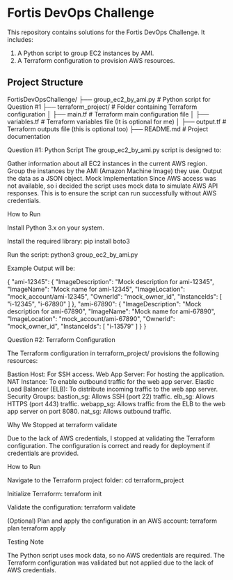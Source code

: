 # Fortis DevOps Challenge

This repository contains solutions for the Fortis DevOps Challenge. It includes:
1. A Python script to group EC2 instances by AMI.
2. A Terraform configuration to provision AWS resources.

## Project Structure
FortisDevOpsChallenge/
├── group_ec2_by_ami.py        # Python script for Question #1
├── terraform_project/         # Folder containing Terraform configuration
│   ├── main.tf                # Terraform main configuration file
│   ├── variables.tf           # Terraform variables file (It is optional for me)
│   ├── output.tf              # Terraform outputs file (this is optional too)
├── README.md                  # Project documentation

Question #1: Python Script
The group_ec2_by_ami.py script is designed to:

Gather information about all EC2 instances in the current AWS region.
Group the instances by the AMI (Amazon Machine Image) they use.
Output the data as a JSON object.
Mock Implementation
Since AWS access was not available, so i decided the script uses mock data to simulate AWS API responses. This is to ensure the script can run successfully without AWS credentials.

How to Run

Install Python 3.x on your system.

Install the required library:
pip install boto3

Run the script:
python3 group_ec2_by_ami.py

Example Output will be: 

{
    "ami-12345": {
        "ImageDescription": "Mock description for ami-12345",
        "ImageName": "Mock name for ami-12345",
        "ImageLocation": "mock_account/ami-12345",
        "OwnerId": "mock_owner_id",
        "InstanceIds": [
            "i-12345",
            "i-67890"
        ]
    },
    "ami-67890": {
        "ImageDescription": "Mock description for ami-67890",
        "ImageName": "Mock name for ami-67890",
        "ImageLocation": "mock_account/ami-67890",
        "OwnerId": "mock_owner_id",
        "InstanceIds": [
            "i-13579"
        ]
    }
}


Question #2: Terraform Configuration

The Terraform configuration in terraform_project/ provisions the following resources:

Bastion Host: For SSH access.
Web App Server: For hosting the application.
NAT Instance: To enable outbound traffic for the web app server.
Elastic Load Balancer (ELB): To distribute incoming traffic to the web app server.
Security Groups:
bastion_sg: Allows SSH (port 22) traffic.
elb_sg: Allows HTTPS (port 443) traffic.
webapp_sg: Allows traffic from the ELB to the web app server on port 8080.
nat_sg: Allows outbound traffic.

Why We Stopped at terraform validate

Due to the lack of AWS credentials, I stopped at validating the Terraform configuration. The configuration is correct and ready for deployment if credentials are provided.

How to Run

Navigate to the Terraform project folder:
cd terraform_project

Initialize Terraform:
terraform init

Validate the configuration:
terraform validate

(Optional) Plan and apply the configuration in an AWS account:
terraform plan
terraform apply


Testing Note

The Python script uses mock data, so no AWS credentials are required.
The Terraform configuration was validated but not applied due to the lack of AWS credentials.